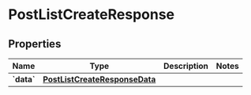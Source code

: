 
# PostListCreateResponse

## Properties
| Name | Type | Description | Notes |
| ------------ | ------------- | ------------- | ------------- |
| **&#x60;data&#x60;** | [**PostListCreateResponseData**](PostListCreateResponseData.md) |  |  |



